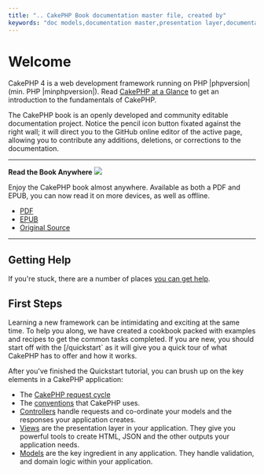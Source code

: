 ```yaml
---
title: ".. CakePHP Book documentation master file, created by"
keywords: "doc models,documentation master,presentation layer,documentation project,quickstart,original source,sphinx,liking,book,validity,conventions,validation,cakephp,accuracy,storage and retrieval,heart,blog,project hope"
---
```


# Welcome

CakePHP 4 is a web development framework running on PHP |phpversion| (min. PHP |minphpversion|).
Read [CakePHP at a Glance](intro.md) to get an introduction to the
fundamentals of CakePHP.

The CakePHP book is an openly developed and community editable documentation
project. Notice the pencil icon button fixated against the right wall; it will
direct you to the GitHub online editor of the active page, allowing you to
contribute any additions, deletions, or corrections to the documentation.

---

**Read the Book Anywhere**
![](/read-the-book.jpg)

Enjoy the CakePHP book almost anywhere. Available as both a PDF and
EPUB, you can now read it on more devices, as well as offline.

- [PDF](_downloads/en/CakePHPBook.pdf.md)
- [EPUB](_downloads/en/CakePHP.epub.md)
- [Original Source](https://github.com/cakephp/docs)

---

## Getting Help

If you're stuck, there are a number of places [you can get help](intro/where-to-get-help.md).

## First Steps

Learning a new framework can be intimidating and exciting at the same time. To
help you along, we have created a cookbook packed with examples and recipes to
get the common tasks completed. If you are new, you should start off with the
[/quickstart` as it will give you a quick tour of what
CakePHP has to offer and how it works.

After you've finished the Quickstart tutorial, you can brush up on the key
elements in a CakePHP application:

- The [CakePHP request cycle](request-cycle.md)
- The [conventions](intro/conventions.md) that CakePHP
  uses.
- [Controllers](controllers.md) handle requests and co-ordinate your models
  and the responses your application creates.
- [Views](views.md) are the presentation layer in your application. They
  give you powerful tools to create HTML, JSON and the other outputs your
  application needs.
- [Models](orm.md) are the key ingredient in any application. They handle
  validation, and domain logic within your application.
